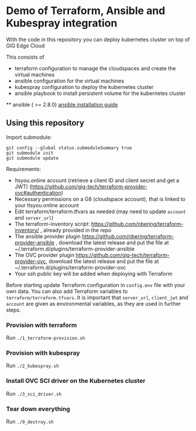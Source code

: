 # Demo of Terraform, Ansible and Kubespray integration

With the code in this repository you can deploy kubernetes cluster on top of GIG Edge Cloud

This consists of
* terraform configuration to manage the cloudspaces and create the virtual machines
* ansible configuration for the virtual machines
* kubespray configuration to deploy the kubernetes cluster
* ansible playbook to install persistent volume for the kubernetes cluster

** ansible ( >= 2.8.0) [ansible installation guide](https://docs.ansible.com/ansible/latest/installation_guide/intro_installation.html)

## Using this repository

Import submodule:

```
git config --global status.submoduleSummary true
git submodule init
git submodule update
```

Requirements:
- Itsyou.online account (retrieve a client ID and client secret and get a JWT) (https://github.com/gig-tech/terraform-provider-ovc#authentication)
- Necessary permissions on a G8 (cloudspace account), that is linked to your Itsyou.online account
- Edit terraform/terraform.tfvars as needed (may need to update `account` and `server_url`)
- The terraform-inventory script: https://github.com/nbering/terraform-inventory/ , already provided in the repo
- The ansible provider plugin https://github.com/nbering/terraform-provider-ansible , download the latest release and put the file at ~/.terraform.d/plugins/terraform-provider-ansible
- The OVC provider plugin https://github.com/gig-tech/terraform-provider-ovc, download the latest release and put the file at ~/.terraform.d/plugins/terraform-provider-ovc
- Your ssh public key will be added when deploying with Terraform

Before starting update Terraform configuration in `config.env` file with your own data. You can also add Terraform variables to `terraform/terraform.tfvars`. It is important that `server_url`, `client_jwt` and `account` are given as environmental variables, as they are used in further steps.

### Provision with terraform

Run `./1_terraform-provision.sh`

### Provision with kubespray

Run `./2_kubespray.sh`

### Install OVC SCI driver on the Kubernetes cluster

Run `./3_sci_driver.sh`

### Tear down everything

Run `./9_destroy.sh`
